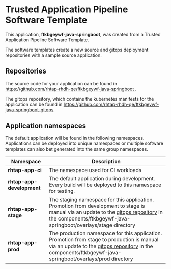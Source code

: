 # Trusted Application Pipeline Software Template

This application, **ftkbgeywf-java-springboot**, was created from a Trusted Application Pipeline Software Template.

The software templates create a new source and gitops deployment repositories with a sample source application. 

## Repositories

The source code for your application can be found in [https://github.com/rhtap-rhdh-qe/ftkbgeywf-java-springboot ](https://github.com/rhtap-rhdh-qe/ftkbgeywf-java-springboot ).
 
The gitops repository, which contains the kubernetes manifests for the application can be found in 
[https://github.com/rhtap-rhdh-qe/ftkbgeywf-java-springboot-gitops ](https://github.com/rhtap-rhdh-qe/ftkbgeywf-java-springboot-gitops ) 

## Application namespaces 

The default application will be found in the following namespaces. Applications can be deployed into unique namespaces or multiple software templates can also bet generated into the same group namespaces.  

|  Namespace   |  Description   |  
| -------- | -------- |
| **rhtap-app-ci** | The namespace used for CI workloads |
| **rhtap-app-development** | The default application during development. Every build will be deployed to this namespace for testing. |
| **rhtap-app-stage** | The staging namespace for this application. Promotion from development to stage is manual via an update to the [gitops repository](https://github.com/rhtap-rhdh-qe/ftkbgeywf-java-springboot-gitops ) in the components/ftkbgeywf-java-springboot/overlays/stage directory |
| **rhtap-app-prod** | The production namespace for this application. Promotion from stage to production is manual via an update to the [gitops repository](https://github.com/rhtap-rhdh-qe/ftkbgeywf-java-springboot-gitops ) in the components/ftkbgeywf-java-springboot/overlays/prod directory |